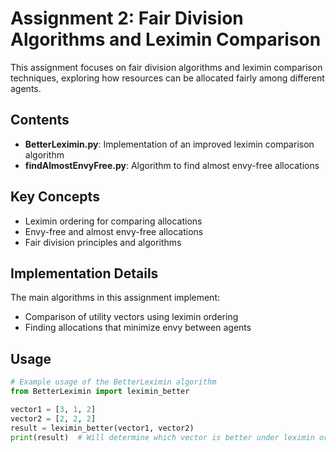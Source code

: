 # Assignment 2: Fair Division Algorithms and Leximin Comparison

This assignment focuses on fair division algorithms and leximin comparison techniques, exploring how resources can be allocated fairly among different agents.

## Contents

- **BetterLeximin.py**: Implementation of an improved leximin comparison algorithm
- **findAlmostEnvyFree.py**: Algorithm to find almost envy-free allocations

## Key Concepts

- Leximin ordering for comparing allocations
- Envy-free and almost envy-free allocations
- Fair division principles and algorithms

## Implementation Details

The main algorithms in this assignment implement:
- Comparison of utility vectors using leximin ordering
- Finding allocations that minimize envy between agents

## Usage

```python
# Example usage of the BetterLeximin algorithm
from BetterLeximin import leximin_better

vector1 = [3, 1, 2]
vector2 = [2, 2, 2]
result = leximin_better(vector1, vector2)
print(result)  # Will determine which vector is better under leximin ordering
```